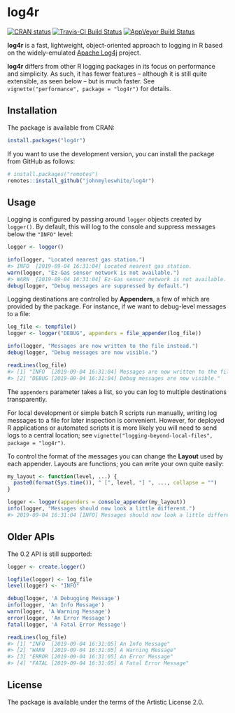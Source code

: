 
<!-- README.md is generated from README.Rmd. Please edit that file. -->

# log4r

<!-- badges: start -->

[![CRAN
status](https://www.r-pkg.org/badges/version/log4r)](https://cran.r-project.org/package=log4r)
[![Travis-CI Build
Status](https://travis-ci.org/johnmyleswhite/log4r.svg?branch=master)](https://travis-ci.org/johnmyleswhite/log4r)
[![AppVeyor Build
Status](https://ci.appveyor.com/api/projects/status/github/johnmyleswhite/log4r?branch=master)](https://ci.appveyor.com/project/johnmyleswhite/log4r)
<!-- badges: end -->

**log4r** is a fast, lightweight, object-oriented approach to logging in
R based on the widely-emulated [Apache
Log4j](https://logging.apache.org/log4j/) project.

**log4r** differs from other R logging packages in its focus on
performance and simplicity. As such, it has fewer features – although it
is still quite extensible, as seen below – but is much faster. See
`vignette("performance", package = "log4r")` for details.

## Installation

The package is available from CRAN:

``` r
install.packages("log4r")
```

If you want to use the development version, you can install the package
from GitHub as follows:

``` r
# install.packages("remotes")
remotes::install_github("johnmyleswhite/log4r")
```

## Usage

Logging is configured by passing around `logger` objects created by
`logger()`. By default, this will log to the console and suppress
messages below the `"INFO"` level:

``` r
logger <- logger()

info(logger, "Located nearest gas station.")
#> INFO  [2019-09-04 16:31:04] Located nearest gas station.
warn(logger, "Ez-Gas sensor network is not available.")
#> WARN  [2019-09-04 16:31:04] Ez-Gas sensor network is not available.
debug(logger, "Debug messages are suppressed by default.")
```

Logging destinations are controlled by **Appenders**, a few of which are
provided by the package. For instance, if we want to debug-level
messages to a file:

``` r
log_file <- tempfile()
logger <- logger("DEBUG", appenders = file_appender(log_file))

info(logger, "Messages are now written to the file instead.")
debug(logger, "Debug messages are now visible.")

readLines(log_file)
#> [1] "INFO  [2019-09-04 16:31:04] Messages are now written to the file instead."
#> [2] "DEBUG [2019-09-04 16:31:04] Debug messages are now visible."
```

The `appenders` parameter takes a list, so you can log to multiple
destinations transparently.

For local development or simple batch R scripts run manually, writing log
messages to a file for later inspection is convenient. However, for deployed R
applications or automated scripts it is more likely you will need to send logs
to a central location; see
`vignette("logging-beyond-local-files", package = "log4r")`.

To control the format of the messages you can change the **Layout** used
by each appender. Layouts are functions; you can write your own quite
easily:

``` r
my_layout <- function(level, ...) {
  paste0(format(Sys.time()), " [", level, "] ", ..., collapse = "")
}

logger <- logger(appenders = console_appender(my_layout))
info(logger, "Messages should now look a little different.")
#> 2019-09-04 16:31:04 [INFO] Messages should now look a little different.
```

## Older APIs

The 0.2 API is still supported:

``` r
logger <- create.logger()

logfile(logger) <- log_file
level(logger) <- "INFO"

debug(logger, 'A Debugging Message')
info(logger, 'An Info Message')
warn(logger, 'A Warning Message')
error(logger, 'An Error Message')
fatal(logger, 'A Fatal Error Message')

readLines(log_file)
#> [1] "INFO  [2019-09-04 16:31:05] An Info Message"      
#> [2] "WARN  [2019-09-04 16:31:05] A Warning Message"    
#> [3] "ERROR [2019-09-04 16:31:05] An Error Message"     
#> [4] "FATAL [2019-09-04 16:31:05] A Fatal Error Message"
```

## License

The package is available under the terms of the Artistic License 2.0.
